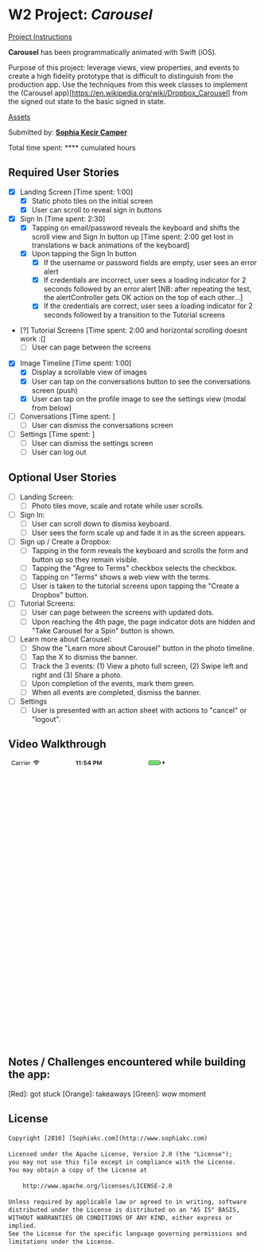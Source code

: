 # W2 Project: *Carousel*

[Project Instructions](http://courses.codepath.com/courses/ios_for_designers/unit/2#!assignment)

**Carousel** has been programmatically animated with Swift (iOS).

Purpose of this project: leverage views, view properties, and events to create a high fidelity prototype that is difficult to distinguish from the production app. Use the techniques from this week classes to implement the (Carousel app)[https://en.wikipedia.org/wiki/Dropbox_Carousel] from the signed out state to the basic signed in state.

[Assets](https://www.dropbox.com/s/53llomcr20qicxo/Carousel%20Assets.zip)

Submitted by: [**Sophia Kecir Camper**](http://www.sophiakc.com)

Total time spent: **** cumulated hours

## Required User Stories
* [X] Landing Screen [Time spent: 1:00]
	* [X] Static photo tiles on the initial screen
	* [X] User can scroll to reveal sign in buttons
* [X] Sign In [Time spent: 2:30]
	* [X] Tapping on email/password reveals the keyboard and shifts the scroll view and Sign In button up [Time spent: 2:00 get lost in translations w back animations of the keyboard]
	* [X] Upon tapping the Sign In button
		* [X] If the username or password fields are empty, user sees an error alert
		* [X] If credentials are incorrect, user sees a loading indicator for 2 seconds followed by an error alert [NB: after repeating the test, the alertController gets OK action on the top of each other...]
		* [X] If the credentials are correct, user sees a loading indicator for 2 seconds followed by a transition to the Tutorial screens
* [?] Tutorial Screens [Time spent: 2:00 and horizontal scrolling doesnt work :(]
	* [ ] User can page between the screens
* [X] Image Timeline [Time spent: 1:00]
	* [X] Display a scrollable view of images
	* [X] User can tap on the conversations button to see the conversations screen (push)
	* [X] User can tap on the profile image to see the settings view (modal from below)
* [ ] Conversations [Time spent: ]
	* [ ] User can dismiss the conversations screen
* [ ] Settings [Time spent: ]
	* [ ] User can dismiss the settings screen
	* [ ] User can log out

## Optional User Stories
* [ ] Landing Screen:
	* [ ] Photo tiles move, scale and rotate while user scrolls.
* [ ] Sign In:
	* [ ] User can scroll down to dismiss keyboard.
	* [ ] User sees the form scale up and fade it in as the screen appears.
* [ ] Sign up / Create a Dropbox:
	* [ ] Tapping in the form reveals the keyboard and scrolls the form and button up so they remain visible.
	* [ ] Tapping the "Agree to Terms" checkbox selects the checkbox.
	* [ ] Tapping on "Terms" shows a web view with the terms.
	* [ ] User is taken to the tutorial screens upon tapping the "Create a Dropbox" button.
* [ ] Tutorial Screens:
	* [ ] User can page between the screens with updated dots.
	* [ ] Upon reaching the 4th page, the page indicator dots are hidden and "Take Carousel for a Spin" button is shown.
* [ ] Learn more about Carousel:
	* [ ] Show the "Learn more about Carousel" button in the photo timeline.
	* [ ] Tap the X to dismiss the banner.
	* [ ] Track the 3 events: (1) View a photo full screen, (2) Swipe left and right and (3) Share a photo.
	* [ ] Upon completion of the events, mark them green.
	* [ ] When all events are completed, dismiss the banner.
* [ ] Settings
	* [ ] User is presented with an action sheet with actions to "cancel" or "logout".

## Video Walkthrough

![Carousel](carousel.gif)



## Notes / Challenges encountered while building the app:
[Red]: got stuck [Orange]: takeaways [Green]: wow moment



## License

    Copyright [2016] [Sophiakc.com](http://www.sophiakc.com)

    Licensed under the Apache License, Version 2.0 (the "License");
    you may not use this file except in compliance with the License.
    You may obtain a copy of the License at

        http://www.apache.org/licenses/LICENSE-2.0

    Unless required by applicable law or agreed to in writing, software
    distributed under the License is distributed on an "AS IS" BASIS,
    WITHOUT WARRANTIES OR CONDITIONS OF ANY KIND, either express or implied.
    See the License for the specific language governing permissions and
    limitations under the License.
